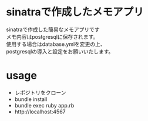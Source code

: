 # sinatraで作成したメモアプリ

sinatraで作成した簡易なメモアプリです  
メモ内容はpostgresqlに保存されます。  
使用する場合はdatabase.ymlを変更の上、  
postgresqlの導入と設定をお願いいたします。  

# usage

- レポジトリをクローン
- bundle install
- bundle exec ruby app.rb
- http://localhost:4567
